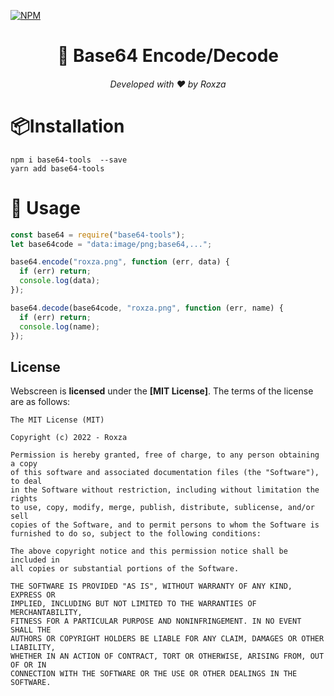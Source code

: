 [![NPM](https://img.shields.io/npm/dt/base64-tools.svg?maxAge=3600)](https://npmjs.com/package/base64-tools/)

<h1 align="center">🧬 Base64 Encode/Decode</h1>
<h6 align="center">Developed with ❤️ by Roxza</h6>

# 📦Installation

```console
npm i base64-tools  --save
yarn add base64-tools
```

# 📝 Usage

```js
const base64 = require("base64-tools");
let base64code = "data:image/png;base64,...";

base64.encode("roxza.png", function (err, data) {
  if (err) return;
  console.log(data);
});

base64.decode(base64code, "roxza.png", function (err, name) {
  if (err) return;
  console.log(name);
});
```

## License

Webscreen is **licensed** under the **[MIT License]**. The terms of the license are as follows:

    The MIT License (MIT)

    Copyright (c) 2022 - Roxza

    Permission is hereby granted, free of charge, to any person obtaining a copy
    of this software and associated documentation files (the "Software"), to deal
    in the Software without restriction, including without limitation the rights
    to use, copy, modify, merge, publish, distribute, sublicense, and/or sell
    copies of the Software, and to permit persons to whom the Software is
    furnished to do so, subject to the following conditions:

    The above copyright notice and this permission notice shall be included in
    all copies or substantial portions of the Software.

    THE SOFTWARE IS PROVIDED "AS IS", WITHOUT WARRANTY OF ANY KIND, EXPRESS OR
    IMPLIED, INCLUDING BUT NOT LIMITED TO THE WARRANTIES OF MERCHANTABILITY,
    FITNESS FOR A PARTICULAR PURPOSE AND NONINFRINGEMENT. IN NO EVENT SHALL THE
    AUTHORS OR COPYRIGHT HOLDERS BE LIABLE FOR ANY CLAIM, DAMAGES OR OTHER LIABILITY,
    WHETHER IN AN ACTION OF CONTRACT, TORT OR OTHERWISE, ARISING FROM, OUT OF OR IN
    CONNECTION WITH THE SOFTWARE OR THE USE OR OTHER DEALINGS IN THE SOFTWARE.
